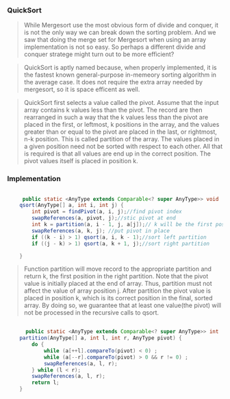 ### QuickSort

>While Mergesort use the most obvious form of divide and conquer, it is not the only way we can break down the sorting problem. And we saw that doing the merge set for Mergesort when using an array implementation is not so easy. So perhaps a different divide and conquer stratege might turn out to be more efficient?

>QuickSort is aptly named because, when properly implemented, it is the fastest known general-purpose in-memeory sorting algorithm in the average case. It does not require the extra array needed by mergesort, so it is space efficent as well.

>QuickSort first selects a value called the pivot. Assume that the input array contains k values less than the pivot. The record are then rearranged in such a way that the k values less than the pivot are placed in the first, or leftmost, k positions in the array, and the values greater than or equal to the pivot are placed in the last, or rightmost, n-k position. This is called partition of the array. The values placed in a given position need not be sorted with respect to each other. All that is required is that all values are end up in the correct position. The pivot values itself is placed in position k.


### Implementation

```java

	 public static <AnyType extends Comparable<? super AnyType>> void
    qsort(AnyType[] a, int i, int j) {
        int pivot = findPivot(a, i, j);//find pivot index
        swapReferences(a, pivot, j);//stic pivot at end
        int k = partition(a, i - 1, j, a[j]);// k will be the first postion in the right subarray
        swapReferences(a, k, j); //put pivot in place
        if ((k - i) > 1) qsort(a, i, k - 1);//sort left partition
        if ((j - k) > 1) qsort(a, k + 1, j);//sort right partition

    }
```

> Function partition will move record to the appropriate partition and return k, the first position in the right partition. Note that the pivot value is initially placed at the end of array. Thus, partition must not affect the value of array position j. After partition the pivot value is placed in position k, which is its correct position in the final, sorted array. By doing so, we guarantee that at least one value(the pivot) will not be processed in the recursive calls to qsort. 

```java
	
	  public static <AnyType extends Comparable<? super AnyType>> int
    partition(AnyType[] a, int l, int r, AnyType pivot) {
        do {
            while (a[++l].compareTo(pivot) < 0) ;
            while (a[--r].compareTo(pivot) > 0 && r != 0) ;
            swapReferences(a, l, r);
        } while (l < r);
        swapReferences(a, l, r);
        return l;
    }
```

